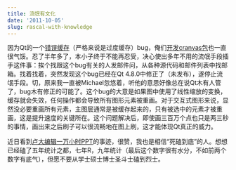```yaml
---
title: 流氓有文化
date: '2011-10-05'
slug: rascal-with-knowledge
---
```


因为Qt的一个[错误缓存](https://bugreports.qt.nokia.com/browse/QTBUG-19449)（严格来说是过度缓存）bug，俺们[开发cranvas包](/cn/2011/09/cranvas-package/)也一直很气馁。忍了半年多了，本小子终于不能再忍受，决心使出多年不用的流氓手段插手这件事：挨个找跟这个bug有关的人发邮件问，从各种源代码和邮件列表中找邮箱。找着找着，突然发现这个bug已经在Qt 4.8.0中修正了（未发布），遂停止流氓手段。切，原来我一直被Michael忽悠着，听他的意思好像总在说Qt木有人管了，bug木有修正的可能了。这个bug的大意是如果图中使用了线性缩放的变换，缓存就会失效，任何操作都会导致所有图形元素被重画。对于交互式图形来说，显然没必要重画所有元素，主图层通常是被缓存起来的，只有被选中的元素才被重画，这是提升速度的关键所在。这个问题解决后，即使画三百万个点也只是两三秒的事情，画出来之后刷子可以很流畅地在图上刷，这才能体现Qt真正的威力。

近日看到[卢大编辑一万小时PPT](http://weibo.com/lispython)的事迹，很赞，我也是相信“死磕到底”的人。想想已经磕了五年统计之都，七年R，九年统计（最后这个数字很有水分，不如前两个数字有底气），但愿不要从学士硕士博士圣斗士磕到烈士。

